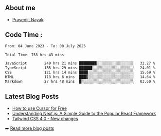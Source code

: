 ## About me
- [Prasenjit Nayak](https://prasen.dev) <br>

## Code Time : 
<!--START_SECTION:waka-->

```txt
From: 04 June 2023 - To: 08 July 2025

Total Time: 758 hrs 43 mins

JavaScript        249 hrs 21 mins ████████░░░░░░░░░░░░░░░░░   32.27 %
TypeScript        185 hrs 29 mins ██████░░░░░░░░░░░░░░░░░░░   24.01 %
CSS               121 hrs 14 mins ████░░░░░░░░░░░░░░░░░░░░░   15.69 %
HTML              113 hrs 6 mins  ███▓░░░░░░░░░░░░░░░░░░░░░   14.64 %
Markdown          27 hrs 48 mins  █░░░░░░░░░░░░░░░░░░░░░░░░   03.60 %
```

<!--END_SECTION:waka-->

## Latest Blog Posts
<!-- BLOG-POSTS:START -->
- [How to use Cursor for Free](https://github.com/StarKnightt/prasendev/blog/cursor-free)
- [Understanding Next.js: A Simple Guide to the Popular React Framework](https://github.com/StarKnightt/prasendev/blog/next-js-workflow)
- [Tailwind CSS 4.0 - New changes](https://github.com/StarKnightt/prasendev/blog/tailwindcss-4.0)

➡️ [Read more blog posts](https://prasen.dev/blog)
<!-- BLOG-POSTS:END -->


<!-- End of the README files :) --!>
